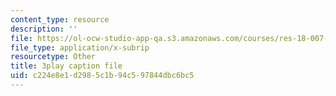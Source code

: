 ```yaml
---
content_type: resource
description: ''
file: https://ol-ocw-studio-app-qa.s3.amazonaws.com/courses/res-18-007-calculus-revisited-multivariable-calculus-fall-2011/c224e8e1d2985c1b94c597844dbc6bc5_YeZ0J9Hxgb0.vtt
file_type: application/x-subrip
resourcetype: Other
title: 3play caption file
uid: c224e8e1-d298-5c1b-94c5-97844dbc6bc5
---
```


